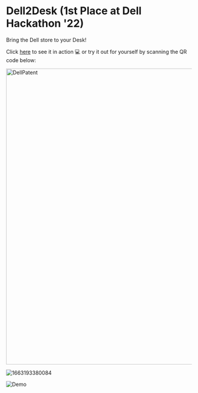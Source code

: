 # Dell2Desk (1st Place at Dell Hackathon '22)
Bring the Dell store to your Desk! 

Click [here](https://www.youtube.com/watch?v=af54lo7qwRw) to see it in action 💻 or try it out for yourself by scanning the QR code below: <br />   

<img width="800" alt="DellPatent" src="https://github.com/pavangovu/Dell2Desk/assets/70082921/9f10656d-fb70-48b0-9f76-7cc86bc3f3e2">

![1663193380084](https://github.com/pavangovu/Dell2Desk/assets/70082921/7d8de40a-d05d-4f50-8b59-668f014e8a53)

![Demo](https://github.com/pavangovu/Dell2Desk/assets/70082921/1ce29aba-9591-48d7-96e7-af8828b602b1)




